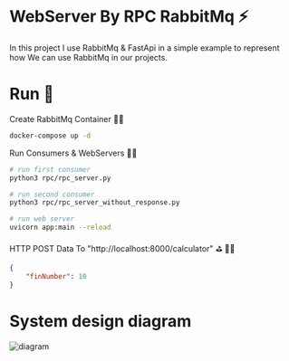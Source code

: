 # WebServer By RPC RabbitMq ⚡️
In this project I use RabbitMq & FastApi in a simple example to represent how We can use RabbitMq in our projects. 

# Run 🚀
Create RabbitMq Container 👨‍💻
``` bash
docker-compose up -d
```

Run Consumers & WebServers 👨‍💻
``` bash
# run first consumer
python3 rpc/rpc_server.py

# run second consumer
python3 rpc/rpc_server_without_response.py

# run web server
uvicorn app:main --reload
```
HTTP POST Data To "http://localhost:8000/calculator" ⛳️ 🏌️‍♂️ 
``` json
{
    "finNumber": 10
}
```
# System design diagram
![diagram](https://github.com/sadegh-masoumi/WebServer-by-rabbitmq/tree/main/doc/img/RabbitMQ.png)
